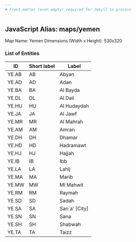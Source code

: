 ```yaml
---
# Front matter (even empty) required for Jekyll to process
---
```


## JavaScript Alias: maps/yemen

Map Name: Yemen
Dimensions (Width x Height): 530x320





### List of Entities

ID | Short label | Label
---|---|---|
YE.AB|AB|Abyan
YE.AD|AD|Adan
YE.BA|BA|Al Bayda
YE.DL|DL|Al Dali
YE.HU|HU|Al Hudaydah
YE.JA|JA|Al Jawf
YE.MR|MR|Al Mahrah
YE.AM|AM|Amran
YE.DH|DH|Dhamar
YE.HD|HD|Hadramawt
YE.HJ|HJ|Hajjah
YE.IB|IB|Ibb
YE.LA|LA|Lahij
YE.MA|MA|Marib
YE.MW|MW|Ml Mahwit
YE.RM|RM|Raymah
YE.SD|SD|Sadah
YE.SA|SA|San`a' [City]
YE.SN|SN|Sana
YE.SH|SH|Shabwah
YE.TA|TA|Taizz


